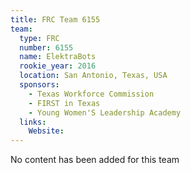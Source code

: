 ```yaml
---
title: FRC Team 6155
team:
  type: FRC
  number: 6155
  name: ElektraBots
  rookie_year: 2016
  location: San Antonio, Texas, USA
  sponsors:
    - Texas Workforce Commission
    - FIRST in Texas
    - Young Women'S Leadership Academy
  links:
    Website: 
---
```

No content has been added for this team
